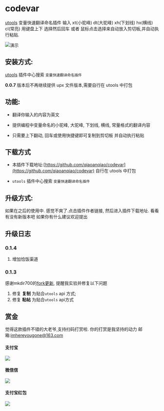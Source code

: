 # codevar
[utools](https://u.tools/) 变量快速翻译命名插件
输入 xt(小驼峰) dt(大驼峰) xh(下划线) hx(横线) cl(常亮)
用键盘上下 选择然后回车 或者 鼠标点击选择来自动放入剪切板,并自动执行粘贴.

![演示](http://ww1.sinaimg.cn/large/0076ZmKJly1g8m4bsr0hcg30tg0lywzi.gif)

## 安装方式:

[utools](https://u.tools/) 插件中心搜索 `变量快速翻译命名插件`

**0.0.7** 版本后不再继续提供 upx 文件版本,需要自行在 utools 中打包

## 功能:
- 翻译你输入的内容为英文

- 提供编程中变量命名的小驼峰, 大驼峰, 下划线, 横线, 常量格式的翻译内容

- 只需要上下翻动, 回车或使用快捷键即可复制到剪切板 并自动执行粘贴


## 下载方式

- 本插件下载地址:[https://github.com/qiaoanqiao/codevar](https://github.com/qiaoanqiao/codevar) 自行在 utools 中打包

- `utools` 插件中心搜索 `变量快速翻译命名插件`

## 升级方式:
如果在之后的使用中. 感觉不爽了.点击插件作者链接, 然后进入插件下载地址. 看看有没有新版本吧
如果你有什么建议欢迎提出

## 升级日志
### 0.1.4
1. 增加恰饭渠道

### 0.1.3
感谢mkdir700的[fork更新](https://github.com/mkdir700/codevar/commit/88ae360fb2cd3f7bef2ae84d33dcfc9094446265), 提醒我实验并修复以下问题
1. 修复 **复制** 为贴合`utools` api 方式;
2. 修复 **粘帖** 为贴合`utools` api方式

## 赏金
觉得这款插件不错的大老爷,支持扫码打赏啦. 你的打赏是我坚持的动力
邮箱:imhereyougone@163.com

#### 支付宝
![](http://ww1.sinaimg.cn/large/007xSf3gly1goklrcbcn3j30el0etjs5.jpg)

#### 微信信
![](http://ww1.sinaimg.cn/large/007xSf3gly1goklrjr11xj30fx0g940e.jpg)

#### 支付宝红包
![](http://ww1.sinaimg.cn/large/007xSf3gly1gokls8is34j314z1pxgxw.jpg)